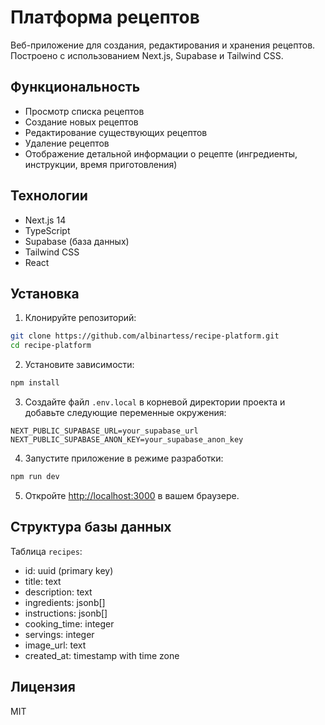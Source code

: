 # Платформа рецептов

Веб-приложение для создания, редактирования и хранения рецептов. Построено с использованием Next.js, Supabase и Tailwind CSS.

## Функциональность

- Просмотр списка рецептов
- Создание новых рецептов
- Редактирование существующих рецептов
- Удаление рецептов
- Отображение детальной информации о рецепте (ингредиенты, инструкции, время приготовления)

## Технологии

- Next.js 14
- TypeScript
- Supabase (база данных)
- Tailwind CSS
- React

## Установка

1. Клонируйте репозиторий:
```bash
git clone https://github.com/albinartess/recipe-platform.git
cd recipe-platform
```

2. Установите зависимости:
```bash
npm install
```

3. Создайте файл `.env.local` в корневой директории проекта и добавьте следующие переменные окружения:
```
NEXT_PUBLIC_SUPABASE_URL=your_supabase_url
NEXT_PUBLIC_SUPABASE_ANON_KEY=your_supabase_anon_key
```

4. Запустите приложение в режиме разработки:
```bash
npm run dev
```

5. Откройте [http://localhost:3000](http://localhost:3000) в вашем браузере.

## Структура базы данных

Таблица `recipes`:
- id: uuid (primary key)
- title: text
- description: text
- ingredients: jsonb[]
- instructions: jsonb[]
- cooking_time: integer
- servings: integer
- image_url: text
- created_at: timestamp with time zone

## Лицензия

MIT
